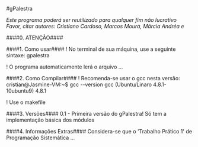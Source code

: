 #gPalestra

*Este programa poderá ser reutilizado para qualquer fim não lucrativo*
*Favor, citar autores: Cristiano Cardoso, Marcos Moura, Márcia Andréa e*

####0. ATENÇÃO####

####1. Como usar####
! No terminal de sua máquina, use a seguinte sintaxe:
	gpalestra


! O programa automaticamente lerá o arquivo ...

####2. Como Compilar####
! Recomenda-se usar o gcc nesta versão:
cristian@Jasmine-VM:~$ gcc --version
gcc (Ubuntu/Linaro 4.8.1-10ubuntu9) 4.8.1

! Use o makefile


####3. Versões####
0.1 - 	Primeira versão do gPalestra! Só tem a implementação básica dos módulos


####4. Informações Extras####
Considera-se que o 'Trabalho Prático 1' de Programação Sistemática ...

